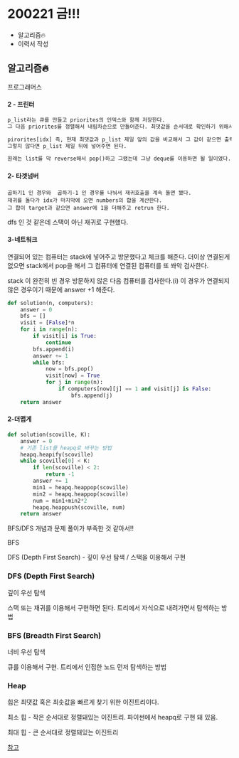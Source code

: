 # 200221 금!!!

- 알고리즘🔥
- 이력서 작성



## 알고리즘🔥

프로그래머스



#### 2 - 프린터

```python
p_list라는 큐를 만들고 priorites의 인덱스와 함께 저장한다.
그 다음 priorites를 정렬해서 내림차순으로 만들어준다. 최댓값을 순서대로 확인하기 위해서다. 그 순서는 idx로 체크했다.

pirorites[idx] 즉, 현재 최댓값과 p_list 제일 앞의 값을 비교해서 그 값이 같으면 출력 완료 리스트에 넣어준다.(done)
그렇지 않다면 p_list 제일 뒤에 넣어주면 된다.

원래는 list를 막 reverse해서 pop()하고 그랬는데 그냥 deque를 이용하면 될 일이였다.
```



#### 2- 타겟넘버

```
곱하기1 인 경우와  곱하기-1 인 경우를 나눠서 재귀호출을 계속 돌면 됐다.
재귀를 돌다가 idx가 마지막에 오면 numbers의 합을 계산한다.
그 합이 target과 같으면 answer에 1을 더해주고 retrun 한다.
```

dfs 인 것 같은데 스택이 아닌 재귀로 구현했다.



#### 3-네트워크

연결되어 있는 컴퓨터는 stack에 넣어주고 방문했다고 체크를 해준다.
더이상 연결된게 없으면 stack에서 pop을 해서 그 컴퓨터에 연결된 컴퓨터를 또 쏴악 검사한다.

stack 이 완전히 빈 경우 방문하지 않은 다음 컴퓨터를 검사한다.(i)
이 경우가 연결되지 않은 경우이기 때문에 answer +1 해준다.

```python
def solution(n, computers):
    answer = 0
    bfs = []
    visit = [False]*n
    for i in range(n):
        if visit[i] is True:
            continue
        bfs.append(i)
        answer += 1
        while bfs:
            now = bfs.pop()
            visit[now] = True
            for j in range(n):
                if computers[now][j] == 1 and visit[j] is False:
                    bfs.append(j)
    return answer
```



#### 2-더맵게

```python
def solution(scoville, K):
    answer = 0
    # 기존 list를 heapq로 바꾸는 방법
    heapq.heapify(scoville)
    while scoville[0] < K:
        if len(scoville) < 2:
            return -1
        answer += 1
        min1 = heapq.heappop(scoville)
        min2 = heapq.heappop(scoville)
        num = min1+min2*2
        heapq.heappush(scoville, num)
    return answer
```



BFS/DFS 개념과 문제 풀이가 부족한 것 같아서!!

BFS 

DFS (Depth First Search) - 깊이 우선 탐색 / 스택을 이용해서 구현



### DFS (Depth First Search)

깊이 우선 탐색

스택 또는 재귀를 이용해서 구현하면 된다. 트리에서 자식으로 내려가면서 탐색하는 방법

### BFS (Breadth First Search) 

너비 우선 탐색

큐를 이용해서 구현. 트리에서 인접한 노드 먼저 탐색하는 방법

### Heap

힙은 최댓값 혹은 최솟값을 빠르게 찾기 위한 이진트리이다.

최소 힙 -  작은 순서대로 정렬돼있는 이진트리. 파이썬에서 heapq로 구현 돼 있음.

최대 힙 - 큰 순서대로 정렬돼있는 이진트리

[참고](https://www.daleseo.com/python-heapq/)

